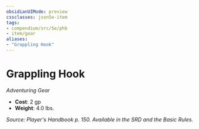 ```yaml
---
obsidianUIMode: preview
cssclasses: json5e-item
tags:
- compendium/src/5e/phb
- item/gear
aliases: 
- "Grappling Hook"
---
```

# Grappling Hook
*Adventuring Gear*  

- **Cost**: 2 gp
- **Weight**: 4.0 lbs.

*Source: Player's Handbook p. 150. Available in the SRD and the Basic Rules.*